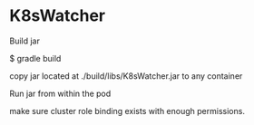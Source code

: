 # K8sWatcher

Build jar

$ gradle build

copy jar located at ./build/libs/K8sWatcher.jar to any container

Run jar from within the pod

make sure cluster role binding exists with enough permissions.


